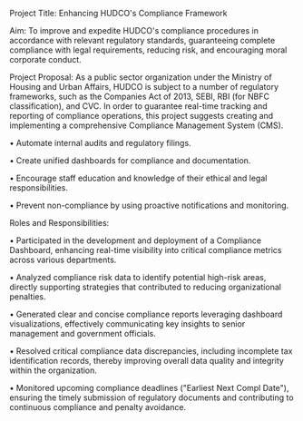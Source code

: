Project Title:
Enhancing HUDCO's Compliance Framework

Aim:
To improve and expedite HUDCO's compliance procedures in accordance with relevant regulatory standards, guaranteeing complete compliance with legal requirements, reducing risk, and encouraging moral corporate conduct.

Project Proposal:
As a public sector organization under the Ministry of Housing and Urban Affairs, HUDCO is subject to a number of regulatory frameworks, such as the Companies Act of 2013, SEBI, RBI (for NBFC classification), and CVC.  In order to guarantee real-time tracking and reporting of compliance operations, this project suggests creating and implementing a comprehensive Compliance Management System (CMS).

•	Automate internal audits and regulatory filings.

•	Create unified dashboards for compliance and documentation.

•	Encourage staff education and knowledge of their ethical and legal responsibilities.

•	Prevent non-compliance by using proactive notifications and monitoring.

Roles and Responsibilities:

•	Participated in the development and deployment of a Compliance Dashboard, enhancing real-time visibility into critical compliance metrics across various departments.

•	Analyzed compliance risk data to identify potential high-risk areas, directly supporting strategies that contributed to reducing organizational penalties.

•	Generated clear and concise compliance reports leveraging dashboard visualizations, effectively communicating key insights to senior management and government officials.

•	Resolved critical compliance data discrepancies, including incomplete tax identification records, thereby improving overall data quality and integrity within the organization.

•	Monitored upcoming compliance deadlines ("Earliest Next Compl Date"), ensuring the timely submission of regulatory documents and contributing to continuous compliance and penalty avoidance.
